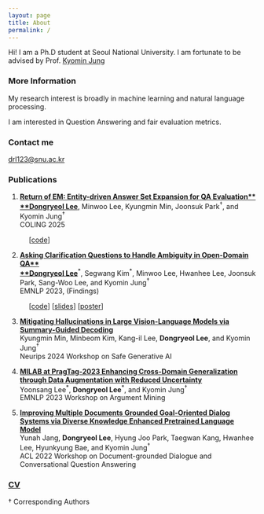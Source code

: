 ```yaml
---
layout: page
title: About
permalink: /
---
```


Hi! I am a Ph.D student at Seoul National University. I am fortunate to be advised by Prof. [Kyomin Jung](http://milab.snu.ac.kr/kjung/index.html)

### More Information

My research interest is broadly in machine learning and natural language processing. 

I am interested in Question Answering and fair evaluation metrics.

### Contact me

[drl123@snu.ac.kr](mailto:drl123@snu.ac.kr)

### Publications
1. **[Return of EM: Entity-driven Answer Set Expansion for QA Evaluation**\
**Dongryeol Lee](https://arxiv.org/abs/2404.15650)**, Minwoo Lee, Kyungmin Min, Joonsuk Park<sup>&dagger;</sup>, and Kyomin Jung<sup>&dagger;</sup>\
COLING 2025

 &emsp;&emsp;&emsp;[[code](https://github.com/DongryeolLee96/ENTQA)]

2. **[Asking Clarification Questions to Handle Ambiguity in Open-Domain QA**\
**Dongryeol Lee](https://aclanthology.org/2023.findings-emnlp.772/)**<sup>\*</sup>, Segwang Kim<sup>\*</sup>, Minwoo Lee, Hwanhee Lee, Joonsuk Park, Sang-Woo Lee, and Kyomin Jung<sup>&dagger;</sup>\
EMNLP 2023, (Findings)

 &emsp;&emsp;&emsp;[[code](https://github.com/DongryeolLee96/AskCQ)] [[slides](https://dongryeollee96.github.io/pdf/EMNLP2023_AskCQ_slides.pdf)] [[poster](https://dongryeollee96.github.io/pdf/EMNLP2023_AskCQ_A0_Poster.pdf)]

3. **[Mitigating Hallucinations in Large Vision-Language Models via Summary-Guided Decoding](https://arxiv.org/abs/2410.13321)**\
   Kyungmin Min, Minbeom Kim, Kang-il Lee, **Dongryeol Lee**, and Kyomin Jung<sup>&dagger;</sup>\
   Neurips 2024 Workshop on Safe Generative AI

4. **[MILAB at PragTag-2023 Enhancing Cross-Domain Generalization through Data Augmentation with Reduced Uncertainty](https://aclanthology.org/2023.argmining-1.24/)**\
   Yoonsang Lee<sup>\*</sup>, **Dongryeol Lee**<sup>\*</sup>, and Kyomin Jung<sup>&dagger;</sup>\
   EMNLP 2023 Workshop on Argument Mining

5. **[Improving Multiple Documents Grounded Goal-Oriented Dialog Systems via Diverse Knowledge Enhanced Pretrained Language Model](https://aclanthology.org/2022.dialdoc-1.15/)**\
   Yunah Jang, **Dongryeol Lee**, Hyung Joo Park, Taegwan Kang, Hwanhee Lee, Hyunkyung Bae, and Kyomin Jung<sup>&dagger;</sup>\
   ACL 2022 Workshop on Document-grounded Dialogue and Conversational Question Answering

### [CV](https://dongryeollee96.github.io/pdf/dongryeollee_cv.pdf)

&dagger; Corresponding Authors

